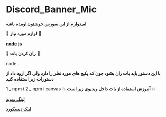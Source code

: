 # Discord_Banner_Mic
 
**امیدوارم از این سورس خوشتون اومده باشه**

📝 **لوازم مورد نیاز** 📝

**[node js](https://nodejs.org/en/)**

🤖 **ران کردن بات** 🤖

node .

**با این دستور باید بات ران بشود چون که پکیج های مورد نظر را دارد ولی اگر ارود داد از دستورات زیر استفاده کنید** 

1 _ npm i
2 _ npm i canvas
💥 **آموزش استفاده از بات داخل ویدیوی زیر است** 💥

**[لینک ویدیو](https://youtu.be/wQfxHif5kKw)**

**[لینک دیسکورد](https://discord.gg/hungrystudio)**
